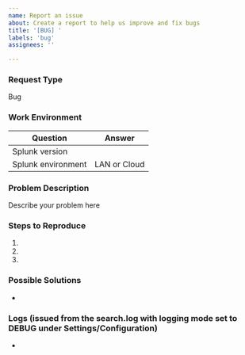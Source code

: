 ```yaml
---
name: Report an issue
about: Create a report to help us improve and fix bugs
title: '[BUG] '
labels: 'bug'
assignees: ''

---
```


### Request Type
Bug

### Work Environment

| Question              | Answer
|---------------------------|--------------------
| Splunk version        | 
| Splunk environment   | LAN or Cloud



### Problem Description
Describe your problem here

### Steps to Reproduce
1. 
2. 
3. 

### Possible Solutions
-


### Logs (issued from the search.log with logging mode set to DEBUG under Settings/Configuration)
-


